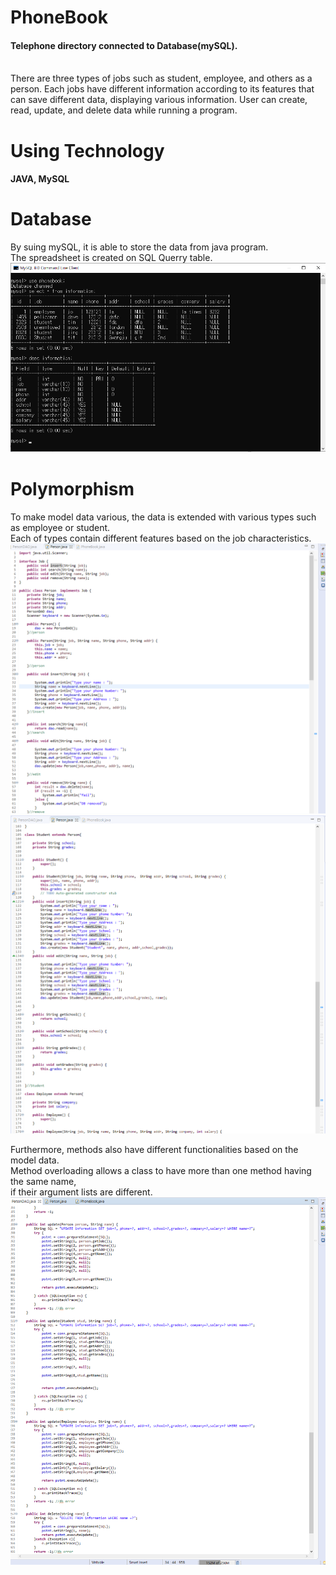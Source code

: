 # PhoneBook
#### Telephone directory connected to Database(mySQL).
<br>There are three types of jobs such as student, employee, and others as a person.
Each jobs have different information according to its features that can save different data,
displaying various information.
User can create, read, update, and delete data while running a program.


# Using Technology
#### JAVA, MySQL


# Database
By suing mySQL, it is able to store the data from java program.
<br>The spreadsheet is created on SQL Querry table.
![guide1](./img/db.png)


# Polymorphism 
To make model data various, the data is extended with various types such as employee or student.
<br>Each of types contain different features based on the job characteristics.
![guide2](./img/Overriding.png)
![guide3](./img/Overriding2.png)


Furthermore, methods also have different functionalities based on the model data.
<br>Method overloading allows a class to have more than one method having the same name, 
<br>if their argument lists are different.
![guide5](./img/Overloading.png)


